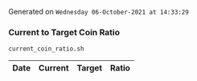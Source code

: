 Generated on `Wednesday 06-October-2021 at 14:33:29`

### Current to Target Coin Ratio
`current_coin_ratio.sh`

Date|Current|Target|Ratio
---|---|---|---
